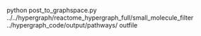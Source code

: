 python post_to_graphspace.py ../../hypergraph/reactome_hypergraph_full/small_molecule_filter ../hypergraph_code/output/pathways/ outfile